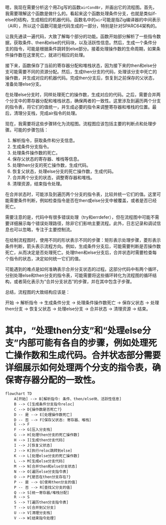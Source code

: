嗯，我现在需要分析这个用Zig写的函数`airCondBr`，并画出它的流程图。首先，我需要理解这个函数是做什么的。看起来这个函数处理条件分支，也就是类似if-else的结构，生成相应的机器代码。函数名中的`air`可能是指Zig编译器的中间表示（AIR），所以这个函数可能是代码生成的一部分，特别是针对SPARC64架构的。

让我先通读一遍代码，大致了解每个部分的功能。函数开始部分解析了一些指令数据，获取条件、then和else的代码块，以及活跃性信息。然后，生成一个条件分支的指令，可能是根据条件跳转到else部分。接着处理操作数的生命周期，如果条件操作数在这里死亡，就进行相应的处理。

接下来，函数保存了当前的寄存器分配和堆栈状态，因为接下来的then和else分支可能需要不同的资源分配。然后，生成then分支的代码，处理该分支中死亡的操作数，并生成对应的机器代码。完成then分支后，恢复到之前保存的父状态，准备处理else分支。

在处理else分支时，同样处理死亡的操作数，生成对应的代码。之后，需要合并两个分支中的寄存器分配和堆栈状态，确保两者的一致性。这里涉及到遍历两个分支的指令表，将它们的值统一，并生成必要的指令来调整寄存器和堆栈的位置。最后，清理分支栈，完成air指令的处理。

现在，我需要将这些步骤转化为流程图。流程图应该包括主要的判断点和处理步骤。可能的步骤包括：

1. 解析指令，获取条件和分支信息。
2. 生成条件分支指令。
3. 处理条件操作数的死亡。
4. 保存父状态的寄存器、堆栈等信息。
5. 处理then分支的死亡操作数，生成代码。
6. 恢复父状态，处理else分支的死亡操作数，生成代码。
7. 合并两个分支的状态，调整寄存器和堆栈。
8. 清理资源，结束指令处理。

在合并状态时，可能涉及到遍历两个分支的指令表，比较并统一它们的值。这里可能需要条件判断，例如检查指令是否在then或else分支中被覆盖，或者是否已经死亡。

需要注意的是，代码中有很多错误处理（try和errdefer），但在流程图中可能不需要详细展示每个错误处理路径，除非它们影响主要流程。此外，日志记录和调试信息也可以忽略，专注于主要控制流。

在绘制流程图时，使用不同的形状表示不同的步骤：矩形表示处理步骤，菱形表示条件判断，箭头表示流程方向。例如，生成条件分支后，可能需要判断是否操作数死亡，从而决定是否处理死亡。处理then和else分支后，合并状态时需要检查每个指令的状态，决定如何统一它们的值。

可能遇到的难点是如何准确表示合并分支状态的过程。这部分代码中有两个循环，分别处理else和then分支的指令表，可能需要将这些循环转化为流程图的循环结构，或者简化表示为“合并分支状态”的步骤，并在其中包含子步骤。

总结，流程图的大致结构应该是：

开始 -> 解析指令 -> 生成条件分支 -> 处理条件操作数死亡 -> 保存父状态 -> 处理then分支 -> 恢复父状态 -> 处理else分支 -> 合并状态 -> 清理资源 -> 结束。

其中，“处理then分支”和“处理else分支”内部可能有各自的步骤，例如处理死亡操作数和生成代码。合并状态部分需要详细展示如何处理两个分支的指令表，确保寄存器分配的一致性。
================================================
```mermaid
flowchart TD
    A[开始] --> B[解析指令: 条件、then/else块、活跃性信息]
    B --> C[生成条件分支指令reloc]
    C --> D{操作数是否死亡?}
    D -- 是 --> E[处理操作数死亡]
    D -- 否 --> F[保存父状态: 寄存器、堆栈]
    E --> F
    F --> G[压入分支栈]
    G --> H[处理then分支的死亡操作数]
    H --> I[生成then分支代码]
    I --> J[恢复父状态]
    J --> K[执行reloc跳转到else]
    K --> L[处理else分支的死亡操作数]
    L --> M[生成else分支代码]
    M --> N[合并then和else分支状态]
    N --> O[遍历else分支指令表]
    O --> P{是否在then分支存在?}
    P -- 是 --> Q[使用then分支的值]
    P -- 否 --> R[查找父分支的值]
    Q --> S[统一寄存器/堆栈分配]
    R --> S
    S --> T[遍历then分支指令表]
    T --> U[合并到父分支]
    U --> V[清理分支栈]
    V --> W[结束指令处理]
```